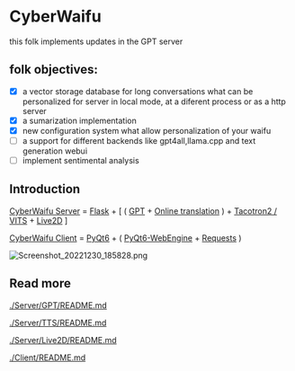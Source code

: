 # CyberWaifu

this folk implements updates in the GPT server

## folk objectives:

- [x] a vector storage database for long conversations what can be personalized for server in local mode, at a diferent process or as a http server
- [x] a sumarization implementation
- [x] new configuration system what allow personalization of your waifu
- [ ] a support for different backends like gpt4all,llama.cpp and text generation webui
- [ ] implement sentimental analysis
## Introduction

[CyberWaifu Server](https://github.com/jieran233/CyberWaifu/blob/main/Server) = [Flask](https://flask.palletsprojects.com) + [ ( [GPT](https://github.com/jieran233/CyberWaifu) + [Online translation](https://github.com/Animenosekai/translate) ) + [Tacotron2 / VITS](https://github.com/luoyily/MoeTTS) + [Live2D](https://github.com/jieran233/CyberWaifu/blob/main/Server/Live2D) ]

[CyberWaifu Client](https://github.com/jieran233/CyberWaifu/blob/main/Client) = [PyQt6](https://pypi.org/project/PyQt6/) + ( [PyQt6-WebEngine](https://pypi.org/project/PyQt6-WebEngine/) + [Requests](https://requests.readthedocs.io/) )

![Screenshot_20221230_185828.png](https://s2.loli.net/2022/12/30/qBkD4s5wIOdLhgS.png)

## Read more

[./Server/GPT/README.md](https://github.com/jieran233/CyberWaifu/blob/main/Server/GPT/README.md)

[./Server/TTS/README.md](https://github.com/jieran233/CyberWaifu/blob/main/Server/TTS/README.md)

[./Server/Live2D/README.md](https://github.com/jieran233/CyberWaifu/blob/main/Server/Live2D/README.md)

[./Client/README.md](https://github.com/jieran233/CyberWaifu/blob/main/Client/README.md)

